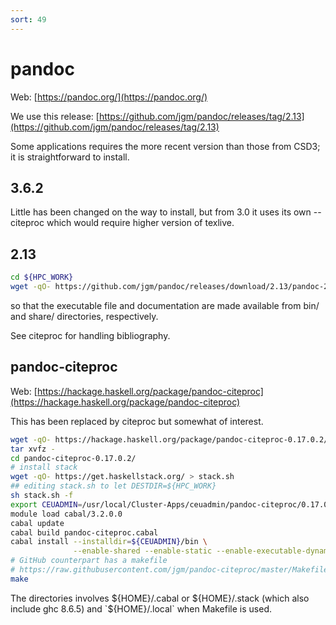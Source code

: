 ```yaml
---
sort: 49
---
```


# pandoc

Web: [https://pandoc.org/](https://pandoc.org/)

We use this release: [https://github.com/jgm/pandoc/releases/tag/2.13](https://github.com/jgm/pandoc/releases/tag/2.13)

Some applications requires the more recent version than those from CSD3; it is straightforward to install.

## 3.6.2

Little has been changed on the way to install, but from 3.0 it uses its own --citeproc which would require higher version of texlive.

## 2.13

```bash
cd ${HPC_WORK}
wget -qO- https://github.com/jgm/pandoc/releases/download/2.13/pandoc-2.13-linux-amd64.tar.gz | tar xvfz - --strip-components=1
```

so that the executable file and documentation are made available from bin/ and share/ directories, respectively.

See citeproc for handling bibliography.

## pandoc-citeproc

Web: [https://hackage.haskell.org/package/pandoc-citeproc](https://hackage.haskell.org/package/pandoc-citeproc)

This has been replaced by citeproc but somewhat of interest.

```bash
wget -qO- https://hackage.haskell.org/package/pandoc-citeproc-0.17.0.2/pandoc-citeproc-0.17.0.2.tar.gz | \
tar xvfz -
cd pandoc-citeproc-0.17.0.2/
# install stack
wget -qO- https://get.haskellstack.org/ > stack.sh
## editing stack.sh to let DESTDIR=${HPC_WORK}
sh stack.sh -f
export CEUADMIN=/usr/local/Cluster-Apps/ceuadmin/pandoc-citeproc/0.17.0.2
module load cabal/3.2.0.0
cabal update
cabal build pandoc-citeproc.cabal
cabal install --installdir=${CEUADMIN}/bin \
              --enable-shared --enable-static --enable-executable-dynamic --enable-executable-static --install-method=copy --overwrite-policy=always
# GitHub counterpart has a makefile
# https://raw.githubusercontent.com/jgm/pandoc-citeproc/master/Makefile
make
```

The directories involves ${HOME}/.cabal or ${HOME}/.stack (which also include ghc 8.6.5) and `${HOME}/.local` when Makefile is used.
